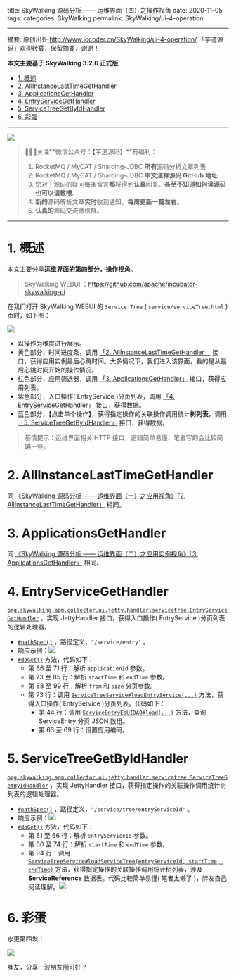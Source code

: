 title: SkyWalking 源码分析 —— 运维界面（四）之操作视角
date: 2020-11-05
tags:
categories: SkyWalking
permalink: SkyWalking/ui-4-operation

-------

摘要: 原创出处 http://www.iocoder.cn/SkyWalking/ui-4-operation/ 「芋道源码」欢迎转载，保留摘要，谢谢！

**本文主要基于 SkyWalking 3.2.6 正式版**

- [1. 概述](http://www.iocoder.cn/SkyWalking/ui-4-operation/)
- [2. AllInstanceLastTimeGetHandler](http://www.iocoder.cn/SkyWalking/ui-4-operation/)
- [3. ApplicationsGetHandler](http://www.iocoder.cn/SkyWalking/ui-4-operation/)
- [4. EntryServiceGetHandler](http://www.iocoder.cn/SkyWalking/ui-4-operation/)
- [5. ServiceTreeGetByIdHandler](http://www.iocoder.cn/SkyWalking/ui-4-operation/)
- [6. 彩蛋](http://www.iocoder.cn/SkyWalking/ui-4-operation/)

-------

![](http://www.iocoder.cn/images/common/wechat_mp_2017_07_31.jpg)

> 🙂🙂🙂关注**微信公众号：【芋道源码】**有福利：  
> 1. RocketMQ / MyCAT / Sharding-JDBC **所有**源码分析文章列表  
> 2. RocketMQ / MyCAT / Sharding-JDBC **中文注释源码 GitHub 地址**  
> 3. 您对于源码的疑问每条留言**都**将得到**认真**回复。**甚至不知道如何读源码也可以请教噢**。  
> 4. **新的**源码解析文章**实时**收到通知。**每周更新一篇左右**。  
> 5. **认真的**源码交流微信群。

-------

# 1. 概述

本文主要分享**运维界面的第四部分，操作视角**。

> SkyWalking WEBUI ：https://github.com/apache/incubator-skywalking-ui

在我们打开 SkyWalking WEBUI 的 `Service Tree` ( `service/serviceTree.html` ) 页时，如下图：

![](http://www.iocoder.cn/images/SkyWalking/2020_11_05/01.png)

* 以操作为维度进行展示。
* 黄色部分，时间进度条，调用 [「2. AllInstanceLastTimeGetHandler」](#) 接口，获得应用实例最后心跳时间。大多情况下，我们进入该界面，看的是从最后心跳时间开始的操作情况。
* 红色部分，应用筛选器，调用 [「3. ApplicationsGetHandler」](#) 接口，获得应用列表。
* 紫色部分，入口操作( EntryService )分页列表，调用 [「4. EntryServiceGetHandler」](#) 接口，获得数据。
* 蓝色部分，【点击单个操作】，获得指定操作的关联操作调用统计**树列表**，调用 [「5. ServiceTreeGetByIdHandler」](#) 接口，获得数据。

> 基情提示：运维界面相关 HTTP 接口，逻辑简单易懂，笔者写的会比较简略一些。

# 2. AllInstanceLastTimeGetHandler

同 [《SkyWalking 源码分析 —— 运维界面（一）之应用视角》「2. AllInstanceLastTimeGetHandler」](http://www.iocoder.cn/SkyWalking/ui-1-application/?self) 相同。

# 3. ApplicationsGetHandler

同 [《SkyWalking 源码分析 —— 运维界面（二）之应用实例视角》「3. ApplicationsGetHandler」](http://www.iocoder.cn/SkyWalking/ui-2-instance/?self) 相同。

# 4. EntryServiceGetHandler

[`org.skywalking.apm.collector.ui.jetty.handler.servicetree.EntryServiceGetHandler`](https://github.com/YunaiV/skywalking/blob/3b31539e2e77baf00fafbc60ac9c30802e6c922a/apm-collector/apm-collector-ui/collector-ui-jetty-provider/src/main/java/org/skywalking/apm/collector/ui/jetty/handler/servicetree/EntryServiceGetHandler.java) ，实现 JettyHandler 接口，获得入口操作( EntryService )分页列表的逻辑处理器。

* [`#pathSpec()`](https://github.com/YunaiV/skywalking/blob/3b31539e2e77baf00fafbc60ac9c30802e6c922a/apm-collector/apm-collector-ui/collector-ui-jetty-provider/src/main/java/org/skywalking/apm/collector/ui/jetty/handler/servicetree/EntryServiceGetHandler.java#L40) ，路径定义，`"/service/entry"` 。
* 响应示例：![](http://www.iocoder.cn/images/SkyWalking/2020_11_05/02.png)
* [`#doGet()`](https://github.com/YunaiV/skywalking/blob/3b31539e2e77baf00fafbc60ac9c30802e6c922a/apm-collector/apm-collector-ui/collector-ui-jetty-provider/src/main/java/org/skywalking/apm/collector/ui/jetty/handler/servicetree/EntryServiceGetHandler.java#L50) 方法，代码如下：
    * 第 66 至 71 行：解析 `applicationId` 参数。
    * 第 73 至 85 行：解析 `startTime` 和 `endTime` 参数。
    * 第 88 至 99 行：解析 `from` 和 `size` 分页参数。
    * 第 73 行：调用 [`ServiceTreeService#loadEntryService(...)`](https://github.com/YunaiV/skywalking/blob/3b31539e2e77baf00fafbc60ac9c30802e6c922a/apm-collector/apm-collector-ui/collector-ui-jetty-provider/src/main/java/org/skywalking/apm/collector/ui/service/ServiceTreeService.java#L57) 方法，获得入口操作( EntryService )分页列表。代码如下：
        * 第 44 行：调用 [`ServiceEntryEsUIDAO#load(...)`](https://github.com/YunaiV/skywalking/blob/3b31539e2e77baf00fafbc60ac9c30802e6c922a/apm-collector/apm-collector-storage/collector-storage-es-provider/src/main/java/org/skywalking/apm/collector/storage/es/dao/ServiceEntryEsUIDAO.java#L49) 方法，查询 ServiceEntry 分页 JSON 数组。
        * 第 63 至 69 行：设置应用编码。

# 5. ServiceTreeGetByIdHandler

[`org.skywalking.apm.collector.ui.jetty.handler.servicetree.ServiceTreeGetByIdHandler`](https://github.com/YunaiV/skywalking/blob/7e453f0e8237685b7b46ddd390afce3b76b45123/apm-collector/apm-collector-ui/collector-ui-jetty-provider/src/main/java/org/skywalking/apm/collector/ui/jetty/handler/servicetree/ServiceTreeGetByIdHandler.java) ，实现 JettyHandler 接口，获得指定操作的关联操作调用统计树列表的逻辑处理器。

* [`#pathSpec()`](https://github.com/YunaiV/skywalking/blob/7e453f0e8237685b7b46ddd390afce3b76b45123/apm-collector/apm-collector-ui/collector-ui-jetty-provider/src/main/java/org/skywalking/apm/collector/ui/jetty/handler/servicetree/ServiceTreeGetByIdHandler.java#L40) ，路径定义，`"/service/tree/entryServiceId"` 。
* 响应示例：![](http://www.iocoder.cn/images/SkyWalking/2020_11_05/03.png)
* [`#doGet()`](https://github.com/YunaiV/skywalking/blob/68b704ef2395067fdb135262089c5c3d316efee7/apm-collector/apm-collector-ui/collector-ui-jetty-provider/src/main/java/org/skywalking/apm/collector/ui/jetty/handler/instancehealth/InstanceHealthGetHandler.java#L52) 方法，代码如下：
    * 第 61 至 66 行：解析 `entryServiceId` 参数。
    * 第 60 至 74 行：解析 `startTime` 和 `endTime` 参数。
    * 第 94 行：调用 [`ServiceTreeService#loadServiceTree(entryServiceId, startTime, endTime)`](https://github.com/YunaiV/skywalking/blob/7e453f0e8237685b7b46ddd390afce3b76b45123/apm-collector/apm-collector-ui/collector-ui-jetty-provider/src/main/java/org/skywalking/apm/collector/ui/service/ServiceTreeService.java#L74) 方法，获得指定操作的关联操作调用统计树列表，涉及 **ServiceReference** 数据表。代码比较简单易懂( 笔者太懒了 )，胖友自己阅读理解。![](http://www.iocoder.cn/images/SkyWalking/2020_11_05/04.png)

# 6. 彩蛋

水更第四发！

![](http://www.iocoder.cn/images/SkyWalking/2020_10_25/05.png)

胖友，分享一波朋友圈可好？
